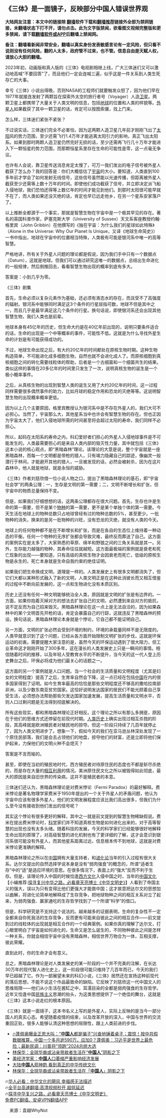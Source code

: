  <!-- 面包屑导航 --> <h2>《三体》是一面镜子，反映部分中国人错误世界观</h2> <p class="notice"><b>大陆网友注意：本文中的链接除 <a href="https://github.com/bannedbook/fanqiang" >翻墙</a>软件下载和<a href="https://github.com/killgcd/justmysocks/blob/master/README.md">翻墙推荐</a>链接外全部为禁网链接，未翻墙状态下打不开，请勿点击。此为文字版禁闻，欲看图文视频完整版和更多禁闻，请下载<a href="https://github.com/bannedbook/fanqiang">翻墙软件或APP</a>后翻墙上禁闻网。</p><p>备注：翻墙看新闻非常安全，翻墙以真实身份发表敏感言论有一定风险，但只看不说则没有任何风险，翻的人太多，政府管不过来，也不管。信息自由是天赋人权，请放心大胆的翻墙。</b></p>  <div class="entry"> <p>2023年初，动画版和真人版的《三体》电视剧相继上线，广大三体迷们又可以激动地高喊“不要回答”了，而且他们一定会连喊三遍，似乎这是一件关系到人类生死存亡的大事。</p> <p>幸亏《三体》小说出得晚，否则NASA的工程师们就要触发众怒了，因为他们早在1977年就接连发射了两颗旨在探索外太空的旅行者号（Voyager）人造<a href="https://www.bannedbook.org/bnews/tag/%e5%8d%ab%e6%98%9f/" class="st_tag internal_tag" rel="tag" title="标签 卫星 下的日志">卫星</a>。两颗卫星上都携带了大量关于人类文明的信息，包括<a href="https://www.bannedbook.org/bnews/tag/%e5%9c%b0%e7%90%83/" class="st_tag internal_tag" rel="tag" title="标签 地球 下的日志">地球</a>的位置和人类的样貌等。<a href="https://www.bannedbook.org/bnews/tag/%e5%a4%96%e6%98%9f%e4%ba%ba/" class="st_tag internal_tag" rel="tag" title="标签 外星人 下的日志">外星人</a>如果截获了其中一颗卫星的话，肯定可以按图索骥，找上门来。</p> <p>怎么样，三体迷们紧张不紧张？</p> <p>不过说实话，三体迷们完全不必害怕，因为这两颗人造卫星几年前才刚刚飞出了<a href="https://www.bannedbook.org/bnews/tag/%e5%a4%aa%e9%98%b3/" class="st_tag internal_tag" rel="tag" title="标签 太阳 下的日志">太阳</a>风的势力范围，至少还需飞行1.4万年才能逃离太阳引力的影响，真正飞出太阳系。如果到那时两颗人造卫星仍然完好无损的话，至少还需再飞行几十万年才能进入下一颗恒星的势力范围，而那颗恒星系里存在生命的可能性是零，这一点毫无争议。</p> <p>也许有人会说，靠卫星传送消息肯定太慢了，可万一我们发出的电子信号被外星人截获了怎么办？我的回答是：你们大概低估了<a href="https://www.bannedbook.org/bnews/tag/%e5%ae%87%e5%ae%99/" class="st_tag internal_tag" rel="tag" title="标签 宇宙 下的日志">宇宙</a>的大小。要知道，人类直到100多年前才学会了如何发射无线信号，这些信号虽然能以光速传播，但距离被外星人截获至少还需等上数十万年的时间。即使他们成功截获了信号，并立即决定派飞船入侵地球，我们恐怕还得等上数亿年的时间才能见到他们。到那时太阳很可能早就不在了，而人类如果还没灭绝的话，肯定也早已远走他乡，在另一个星系安家落户了。</p> <p>以上推断全都源于一个事实，那就是智慧生物在宇宙中是一个极其罕见的存在。著名的英国科普作家，萨塞克斯大学（University of Sussex）天文系客座教授约翰·格里宾（John Gribbin）在他撰写的《独在宇宙：为什么我们的星球如此特殊》（Alone in the Universe: Why Our Planet Is Unique，又译《地球生命简史》）一书中指出，地球在宇宙中的位置相当特殊，人类极有可能是银河系中唯一的高等智慧。</p> <p>严格地讲，所有关于外星人问题的理论都是假说，因为我们手中只有一个数据点（Datum），这就是地球。但我们可以通过研究这唯一的数据点，总结出生命进化的一般规律，然后倒推回去，看看智慧生物出现的概率到底有多大。</p> <p>答案是：小到几乎为零。</p>  <p>《三体》剧集</p> <p>首先，生命必须以复杂元素作为基础，还必须有液态水的存在，而且受不了高强度的辐射。银河系中能够同时满足这3个条件的行星屈指可数，地球不但是其中之一，而且几乎是最早满足这几个条件的行星。换句话说，即使银河系还会出现其他智慧生物，我们人类也是前辈。</p> <p>地球本身有45亿年的历史，但生命大约是在40亿年前出现的，说明只要条件适合的话，生命的出现是一个中等概率的事件，可能性不低。这就是为什么寻找外星生命的计划是有可能获得成功的。</p> <p>不过，地球生命出现之后，有大约20亿年的时间都处在原核生物时期。这种生物构造简单，不可能进化成多细胞生物，自然也就不会进化成人了。而原核细胞到真核细胞之间的转化需要线粒体的帮助，后者是一个古细菌和一个细菌共生的结果。类似这样的事情在20多亿年的时间里只发生了一次，说明真核生物的诞生是一个极小概率事件。</p> <p>之后，从真核生物的出现到智慧人类的诞生又用了大约20亿年的时间，这一过程同样需要很多偶然事件的助力，比如月球的稳定作用和恐龙的灭绝等等。这说明智慧生物的出现概率概率更低。</p> <p>因为以上几个主要原因，格里宾教授认为银河系中是不存在外星人的，我们大可不必担心。当然了，宇宙那么大，其他星系当中也许会有智慧生物的存在。但也正因为宇宙太大了，他们入侵地球所需的时间甚至将会超过太阳的寿命，我们同样不必担心。</p> <p>所以，起码在太阳系的寿命之内，科幻爱好者们担心的外星人入侵地球事件是不可能发生的。人类最需要担心的是来自人类内部的毁灭性力量，其中就包括《三体》这本小说的核心观点，即“黑暗森林”理论。该理论的大意是说，整个宇宙就是一座黑暗森林，而每一个文明都是带枪的猎人，只有竭力隐藏自己的踪迹，像幽灵一般潜行于林间，才能避开其他的猎人，一旦被发现的话，必然会被射杀，因为在这片森林中，他人就是地狱，就是永恒的威胁。</p> <p>《三体》作者刘慈欣借一位小说人物之口，提出了黑暗森林理论的基石，即“宇宙社会学”的两条公理：一，生存是文明的第一需要；二，文明不断增长和扩张，但宇宙中的物质总量保持不变。</p>  <p>但是，如果我们仔细想想的话，这两条公理都存在很大问题。首先，生存也许是生命的第一需要，但不是某个<a href="https://www.bannedbook.org/bnews/tag/%E7%89%A9%E7%A7%8D/" class="st_tag internal_tag" rel="tag" title="标签 物种 下的日志">物种</a>的第一需要，更不是某个单独个体的第一需要。今天生活在地球上的物种总数只占地球曾经有过的物种总数的5%，甚至更少。一批物种的消失，换来的是另一批物种的兴旺，没有恐龙的灭绝，就没有人类的今天。</p> <p>地球上的任何物种都不是在不断增长和扩张，而是在各自的生态位上维持着一种动态的平衡。任何一个物种的无序扩张都会导致灾难，最终反而葬送了自己。这方面的案例实在是太多了，大家熟悉的草原、绵羊和野狼之间的三角关系就是其一。另外，生存能力越强的物种，其寿命往往就越短。这方面最极端的案例就是衰老和死亡现象的出现——要知道，只有高级的真核生物才会因衰老而死亡，低级的原核生物是永生的，死亡本身就是生命自我约束的绝佳证明。</p> <p>如果我们把生命换成文明，道理是一样的。人类发展史上有很多文明都消失了，但它们大都以某种形式融入了新的文明，人类文明正是在这种此消彼长而又相互借鉴的过程中不断向前发展的，这一点和生物进化没有本质区别。</p> <p>历史上还没有任何一种文明能够统治全人类，原因就是文明的扩张是有边界的。一方面，如果你抱着灭掉对方的想法去扩张自己的文明，必然遭到来自对方的抵抗，说不定反而为自己招来毁灭。黑暗森林理论在这一点上是无法自洽的，因为如果森林中的某个文明首先开枪的话，肯定会暴露自己的行踪，这就违反了黑暗森林的预设。换句话说，黑暗森林理论本身就是个悖论，它自己都不能证明自己。</p> <p>另一方面，文明的扩张必然会受到环境的制约，环境的承载量同样不是无限度的。人类早就意识到了这个问题，已经从各方面开始限制文明扩张的步伐，这就是环保运动的初衷。需要提醒大家注意的是，虽然今天的环保运动遇到了很大阻力，但工业革命这才刚刚开始了300多年，这在漫长的人类发展史上只是一瞬间的事情。相信随着时间的推移，以及年轻人受教育水平的不断提升，当今天的这一代人登上历史舞台之后，环保必将成为他们最关心的话题之一。</p> <p>这方面的另一个案例就是人口问题。当一个社会的生活质量和文明程度（尤其是妇女的文明程度）提高了之后，生育率自然会下降，这一点已经在包括<span class='wp_keywordlink_affiliate'><a href="https://www.bannedbook.org/" title="中国" target="_blank">中国</a></span>在内的很多国家得到了证明。如今生育率最高的恰恰是那些文明程度还不够高的撒哈拉南部非洲，以及少数东南亚贫穷国家。这恰好说明发达国家的居民们不能光顾着自己享受生活，必须想办法帮助那些欠发达国家加速发展，提高生活质量和文明水平，否则人口过剩问题是无法得到彻底解决的。</p> <p>所有这些现实，都和黑暗森林理论正好相反。这个理论之所以有那么多拥趸，原因在于他们的思维方式还停留在前现代时期。<span class='wp_keywordlink'><a href="https://www.bannedbook.org/forum3/topic1750.html" title="考古学禁区-被掩藏的人类历史" target="_blank">人类历史</a></span>上确实出现过相互杀戮的阶段，其高峰就是欧洲殖民者对殖民地的掠夺。但这一阶段只持续了几百年就停止了，因为人类文明进步了。想象一下，假如今天的我们在亚马逊丛林深处发现了一个原住民部落，我们是会去占领他们的地盘，掠夺他们的财富，还是立即将他们保护起来，力保他们的文明火种不会熄灭？</p> <p>答案是不言而喻的。</p>  <p>甚至，即使在当初的殖民地时代，西方殖民者对待原住民的态度也不都是斩尽杀绝的，而是存在大量的<span class='wp_keywordlink'><a href="https://www.bannedbook.org/forum11/topic278.html" title="评江泽民与中共相互利用迫害法轮功" target="_blank">相互利用</a></span>的情况。美洲原住民文化之所以被毁得如此彻底，最大的原因是来自旧世界的传染病，这并不是殖民者的本意。</p> <p>三体迷们还认为，黑暗森林理论是对费米悖论（Fermi Paradox）的最好解释。费米悖论是著名物理学家费米于1950年提出的一个关于外星人的矛盾问题，他认为宇宙中应该有很多外星人，他们的文明发展程度应该比我们高出很多，但我们为什么至今没有接收到他们发出的信号呢？</p> <p>其实这个悖论有很多更好的解释，其中之一就是前文提到的智慧生物稀缺假说。费米在提出费米悖论时，<span class='wp_keywordlink'><a href="https://www.bannedbook.org/forum11/topic309.html" title="禁片：“科学”的棍子" target="_blank">科学</a></span>家们并不知道真核生物是如何进化出来的，对于高等智慧的出现也没有太多头绪。随着科技的发展，今天的科学家们已经能够很好地解释生命出现的原理了，对高级智慧的进化机制也有了更详细的了解，这才会意识到银河系很可能没有外星人，而其他星系距离过远，信息根本传不到地球，这就是对费米悖论更准确的解释。</p> <p>黑暗森林理论之所以在<a href="https://www.bannedbook.org/bnews/tag/%E4%B8%AD%E5%9B%BD/" class="st_tag internal_tag" rel="tag" title="标签 中国 下的日志">中国</a>拥有大量支持者，和<span class='wp_keywordlink'><a href="https://www.bannedbook.org/forum3/topic60.html" title="进化论--魔王的圣经" target="_blank">进化论</a></span>当年的引入过程有很大关系。达尔文提出的自然选择学说本身是没有“弱肉强食”的概念的，所谓“适者生存”中的“适”是适应环境的意思。在很多情况下，表面上的“强大”反而不利于生存。但是，该理论传入中国的时候恰逢<span class='wp_keywordlink'><a href="https://www.bannedbook.org/forum3/topic47.html" title="西方传统文化汇编" target="_blank">西方文化</a></span>入侵中国之时，当年的<span class='wp_keywordlink'><a href="https://www.bannedbook.org/forum24/" title="国学传统文化" target="_blank">中国文化</a></span>【小编推荐:<a href='https://www.bannedbook.org/bnews/comments/20220808/1768773.html' target='_blank'>探寻复兴中华之路，必看章天亮博士《中华文明史》</a>】人看到了帝国主义的强大，误以为只有变得比他们更强大才能救中国；这才故意把达尔文的思想加以曲解，将进化论简单地解释成了生存竞争，把地球物种之间的相互关系对立了起来，为弱肉强食、赢家通吃的生存哲学找到了一个所谓“科学”的借口。</p> <p>但是，科学研究是不支持这个说法的。越来越多的证据表明，生命的复杂性不一定全都来自你死我活的生存竞争，反而更有可能来自彼此之间的相互合作——前文提到过的线粒体的出现就是相互合作的一个经典案例。如果你真的理解了达尔文，打心眼里明白了宇宙是如何进化的，生命又是怎么诞生的，不同物种彼此之间是怎样一种关系，你就会相信宇宙中没有黑暗森林，相信世界万物合为一体，互相支撑，彼此荣耀。</p> <p>直到此时，你的生命才会有意义。</p> <p>总之，黑暗森林理论是对人类发展史的某一阶段的一个并不完美的注解，在长达30万年的现代智人进化史上，这一阶段很可能只维持了几百年而已，今天的我们早已超越了它。作为一部展望未来的科幻小说，《三体》居然还在宣扬这种前现代的落后思想，不能不说这个作品最致命的缺陷。它反映了刘慈欣这一代中国文人的思维局限——他们从小生活在酱缸之中，耳濡目染的全都是弱肉强食的生存哲学。近年又恰逢中国<span class='wp_keywordlink'><a href="https://www.bannedbook.org/forum11/topic333.html" title="禁片：民族主义和三座大山" target="_blank">民族主义</a></span>思潮的抬头，为这类思想提供了一个绝佳的舞台，这就是《三体》这本小说走红的根本原因。</p> <p>《三体》就是一面镜子，这本书名义上写的是外星人，实际上反映的是当今一部分国人的真实心态。希望随着疫情的结束，以及改革开放的深入，中国与世界的交流重回正轨，很多人能够认清这种思想的局限性，跟上人类前进的步伐。</p>  <!--<div id="taboola-mid-1"></div>--><ul class='op-related-articles' title='相关阅读'> <li><a href='https://www.bannedbook.org/bnews/sohnews/20230126/1840782.html' target='_blank'>🔥蓬佩奥曝金正恩大叫：“<b>中国人</b>都是骗子”兴奋地锤着桌子；震惊！按中共假数据推算，中国一个多月逝590万，应加0？蓬佩奥：习近平是世界上最危险；最新民调：川普将“领跑”2024总统大选</a></li> <li><a href='https://www.bannedbook.org/bnews/comments/20230126/1840767.html' target='_blank'>林保华：全球华裔或沾亲带故者生活在“<b>中国人</b>”阴影之下</a></li> <li><a href='https://www.bannedbook.org/bnews/baitai/20230126/1840707.html' target='_blank'>美经济学家：<b>中国人</b>口萎缩严重影响经济发展</a></li> <li><a href='https://www.bannedbook.org/bnews/cbnews/20230126/1840657.html' target='_blank'>大陆<b>中国人</b>观神韵 看到真正的中华传统文化</a></li> <li><a href='https://www.bannedbook.org/bnews/baitai/20230126/1840620.html' target='_blank'>林保华：全球华裔或沾亲带故者生活在「<b>中国人</b>」阴影之下</a></li> </ul> <p class="texttj"> 🔥<a href="https://www.bannedbook.org/bnews/comments/20220220/1694796.html" target="_blank">华人必看：中华文化的飓风 幸福感无法描述</a><br/> 🔥<a href="https://github.com/bannedbook/fanqiang/wiki/V2ray%E6%9C%BA%E5%9C%BA" target="_blank">全平台高速翻墙:高清视频秒开,超低延迟</a><br/> 🔥<a href="https://www.bannedbook.org/bnews/comments/20220808/1768773.html" target="_blank">探寻中华复兴之路，必看章天亮博士《中华文明史》</a><br/> <a href="https://github.com/bannedbook/fanqiang/wiki/%E7%A6%81%E9%97%BB%E7%BD%91%E5%AE%89%E5%8D%93%E7%BF%BB%E5%A2%99%E6%96%B0%E9%97%BBAPP" target="_blank">免费PC翻墙、安卓VPN翻墙APP</a><br/> </p><p class="src-info">　来源：袁越WhyNot </p><a name='sharetosocial'></a> <div style="margin-bottom:5px;padding-bottom:5px;clear:both"> <div id="archive-pix-1" class="banner-ads"> <!-- AuctionX Display platform tag START --> <div id="27602x728x90x621x_ADSLOT1" clicktrack="%%CLICK_URL_ESC%%"></div>  <!-- AuctionX Display platform tag END --> </div> <div id="archive-pix-2" class="banner-ads"> <!-- AuctionX Display platform tag START --> <div id="27556x300x250x621x_ADSLOT1" clicktrack="%%CLICK_URL_ESC%%" style="margin:0 auto;text-align:center"></div>  <!-- AuctionX Display platform tag END --> </div> </div>  <div id="archive-pix-1" class="banner-ads"> <!-- AuctionX Display platform tag START --> <div id="27603x728x90x621x_ADSLOT1" clicktrack="%%CLICK_URL_ESC%%"></div>  <!-- AuctionX Display platform tag END --> </div> </div><!--END ENTRY--> 